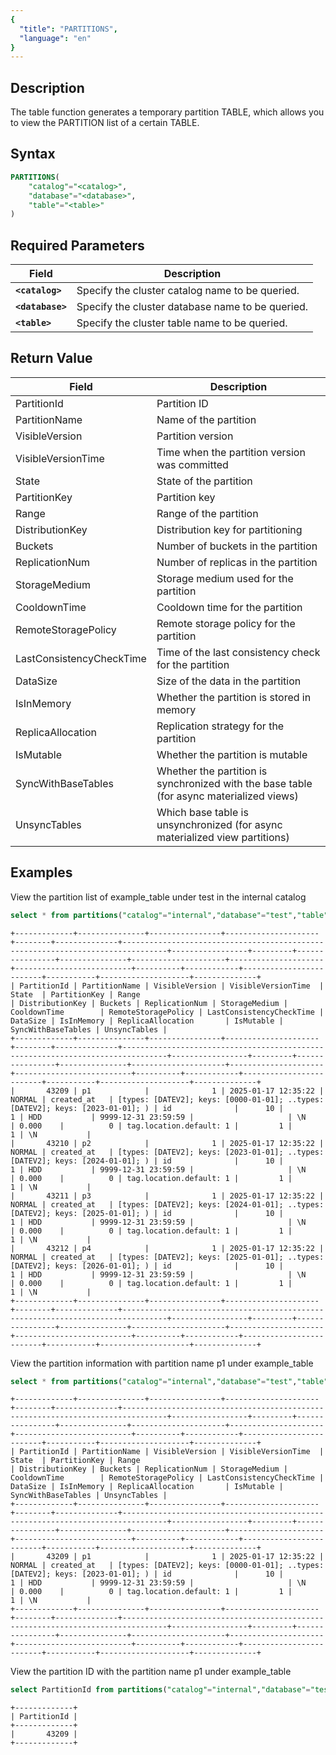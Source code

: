 ```yaml
---
{
  "title": "PARTITIONS",
  "language": "en"
}
---
```


<!--
Licensed to the Apache Software Foundation (ASF) under one
or more contributor license agreements.  See the NOTICE file
distributed with this work for additional information
regarding copyright ownership.  The ASF licenses this file
to you under the Apache License, Version 2.0 (the
"License"); you may not use this file except in compliance
with the License.  You may obtain a copy of the License at

  http://www.apache.org/licenses/LICENSE-2.0

Unless required by applicable law or agreed to in writing,
software distributed under the License is distributed on an
"AS IS" BASIS, WITHOUT WARRANTIES OR CONDITIONS OF ANY
KIND, either express or implied.  See the License for the
specific language governing permissions and limitations
under the License.
-->

## Description

The table function generates a temporary partition TABLE, which allows you to view the PARTITION list of a certain TABLE.

## Syntax

```sql
PARTITIONS(
    "catalog"="<catalog>",
    "database"="<database>",
    "table"="<table>"
)
```

## Required Parameters
| Field            | Description                                      |
|------------------|--------------------------------------------------|
| **`<catalog>`**  | Specify the cluster catalog name to be queried.  |
| **`<database>`** | Specify the cluster database name to be queried. |
| **`<table>`**    | Specify the cluster table name to be queried.    |


## Return Value
| Field                     | Description                                                                 |
|---------------------------|-----------------------------------------------------------------------------|
| PartitionId               | Partition ID                                                                 |
| PartitionName             | Name of the partition                                                         |
| VisibleVersion            | Partition version                                                              |
| VisibleVersionTime        | Time when the partition version was committed                                 |
| State                     | State of the partition                                                         |
| PartitionKey              | Partition key                                                                 |
| Range                     | Range of the partition                                                         |
| DistributionKey           | Distribution key for partitioning                                             |
| Buckets                   | Number of buckets in the partition                                            |
| ReplicationNum            | Number of replicas in the partition                                           |
| StorageMedium             | Storage medium used for the partition                                         |
| CooldownTime              | Cooldown time for the partition                                               |
| RemoteStoragePolicy       | Remote storage policy for the partition                                       |
| LastConsistencyCheckTime  | Time of the last consistency check for the partition                          |
| DataSize                  | Size of the data in the partition                                             |
| IsInMemory                | Whether the partition is stored in memory                                    |
| ReplicaAllocation         | Replication strategy for the partition                                        |
| IsMutable                 | Whether the partition is mutable                                             |
| SyncWithBaseTables        | Whether the partition is synchronized with the base table (for async materialized views) |
| UnsyncTables              | Which base table is unsynchronized (for async materialized view partitions)   |



## Examples
View the partition list of example_table under test in the internal catalog

```sql
select * from partitions("catalog"="internal","database"="test","table"="example_table");
```
```text
+-------------+---------------+----------------+---------------------+--------+--------------+--------------------------------------------------------------------------------+-----------------+---------+----------------+---------------+---------------------+---------------------+--------------------------+----------+------------+-------------------------+-----------+--------------------+--------------+
| PartitionId | PartitionName | VisibleVersion | VisibleVersionTime  | State  | PartitionKey | Range                                                                          | DistributionKey | Buckets | ReplicationNum | StorageMedium | CooldownTime        | RemoteStoragePolicy | LastConsistencyCheckTime | DataSize | IsInMemory | ReplicaAllocation       | IsMutable | SyncWithBaseTables | UnsyncTables |
+-------------+---------------+----------------+---------------------+--------+--------------+--------------------------------------------------------------------------------+-----------------+---------+----------------+---------------+---------------------+---------------------+--------------------------+----------+------------+-------------------------+-----------+--------------------+--------------+
|       43209 | p1            |              1 | 2025-01-17 12:35:22 | NORMAL | created_at   | [types: [DATEV2]; keys: [0000-01-01]; ..types: [DATEV2]; keys: [2023-01-01]; ) | id              |      10 |              1 | HDD           | 9999-12-31 23:59:59 |                     | \N                       | 0.000    |          0 | tag.location.default: 1 |         1 |                  1 | \N           |
|       43210 | p2            |              1 | 2025-01-17 12:35:22 | NORMAL | created_at   | [types: [DATEV2]; keys: [2023-01-01]; ..types: [DATEV2]; keys: [2024-01-01]; ) | id              |      10 |              1 | HDD           | 9999-12-31 23:59:59 |                     | \N                       | 0.000    |          0 | tag.location.default: 1 |         1 |                  1 | \N           |
|       43211 | p3            |              1 | 2025-01-17 12:35:22 | NORMAL | created_at   | [types: [DATEV2]; keys: [2024-01-01]; ..types: [DATEV2]; keys: [2025-01-01]; ) | id              |      10 |              1 | HDD           | 9999-12-31 23:59:59 |                     | \N                       | 0.000    |          0 | tag.location.default: 1 |         1 |                  1 | \N           |
|       43212 | p4            |              1 | 2025-01-17 12:35:22 | NORMAL | created_at   | [types: [DATEV2]; keys: [2025-01-01]; ..types: [DATEV2]; keys: [2026-01-01]; ) | id              |      10 |              1 | HDD           | 9999-12-31 23:59:59 |                     | \N                       | 0.000    |          0 | tag.location.default: 1 |         1 |                  1 | \N           |
+-------------+---------------+----------------+---------------------+--------+--------------+--------------------------------------------------------------------------------+-----------------+---------+----------------+---------------+---------------------+---------------------+--------------------------+----------+------------+-------------------------+-----------+--------------------+--------------+
```

View the partition information with partition name p1 under example_table

```sql
select * from partitions("catalog"="internal","database"="test","table"="example_table") where PartitionName = "p1";
```
```text
+-------------+---------------+----------------+---------------------+--------+--------------+--------------------------------------------------------------------------------+-----------------+---------+----------------+---------------+---------------------+---------------------+--------------------------+----------+------------+-------------------------+-----------+--------------------+--------------+
| PartitionId | PartitionName | VisibleVersion | VisibleVersionTime  | State  | PartitionKey | Range                                                                          | DistributionKey | Buckets | ReplicationNum | StorageMedium | CooldownTime        | RemoteStoragePolicy | LastConsistencyCheckTime | DataSize | IsInMemory | ReplicaAllocation       | IsMutable | SyncWithBaseTables | UnsyncTables |
+-------------+---------------+----------------+---------------------+--------+--------------+--------------------------------------------------------------------------------+-----------------+---------+----------------+---------------+---------------------+---------------------+--------------------------+----------+------------+-------------------------+-----------+--------------------+--------------+
|       43209 | p1            |              1 | 2025-01-17 12:35:22 | NORMAL | created_at   | [types: [DATEV2]; keys: [0000-01-01]; ..types: [DATEV2]; keys: [2023-01-01]; ) | id              |      10 |              1 | HDD           | 9999-12-31 23:59:59 |                     | \N                       | 0.000    |          0 | tag.location.default: 1 |         1 |                  1 | \N           |
+-------------+---------------+----------------+---------------------+--------+--------------+--------------------------------------------------------------------------------+-----------------+---------+----------------+---------------+---------------------+---------------------+--------------------------+----------+------------+-------------------------+-----------+--------------------+--------------+
```

View the partition ID with the partition name p1 under example_table

```sql
select PartitionId from partitions("catalog"="internal","database"="test","table"="example_table") where PartitionName = "p1";
```
```text
+-------------+
| PartitionId |
+-------------+
|       43209 |
+-------------+
```

